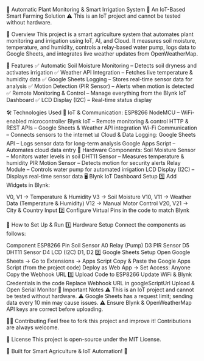 🌱 Automatic Plant Monitoring & Smart Irrigation System
🚀 An IoT-Based Smart Farming Solution
⚠️ This is an IoT project and cannot be tested without hardware.

📌 Overview
This project is a smart agriculture system that automates plant monitoring and irrigation using IoT, AI, and Cloud. It measures soil moisture, temperature, and humidity, controls a relay-based water pump, logs data to Google Sheets, and integrates live weather updates from OpenWeatherMap.

🔧 Features
✅ Automatic Soil Moisture Monitoring – Detects soil dryness and activates irrigation
✅ Weather API Integration – Fetches live temperature & humidity data
✅ Google Sheets Logging – Stores real-time sensor data for analysis
✅ Motion Detection (PIR Sensor) – Alerts when motion is detected
✅ Remote Monitoring & Control – Manage everything from the Blynk IoT Dashboard
✅ LCD Display (I2C) – Real-time status display

🛠️ Technologies Used
📡 IoT & Communication:
ESP8266 NodeMCU – WiFi-enabled microcontroller
Blynk IoT – Remote monitoring & control
HTTP & REST APIs – Google Sheets & Weather API integration
Wi-Fi Communication – Connects sensors to the internet
📊 Cloud & Data Logging:
Google Sheets API – Logs sensor data for long-term analysis
Google Apps Script – Automates cloud data entry
🔧 Hardware Components:
Soil Moisture Sensor – Monitors water levels in soil
DHT11 Sensor – Measures temperature & humidity
PIR Motion Sensor – Detects motion for security alerts
Relay Module – Controls water pump for automated irrigation
LCD Display (I2C) – Displays real-time sensor data
🖥️ Blynk IoT Dashboard Setup
1️⃣ Add Widgets in Blynk:

V0, V1 → Temperature & Humidity
V3 → Soil Moisture
V10, V11 → Weather Data (Temperature & Humidity)
V12 → Manual Motor Control
V20, V21 → City & Country Input
2️⃣ Configure Virtual Pins in the code to match Blynk

🚀 How to Set Up & Run
1️⃣ Hardware Setup
Connect the components as follows:

Component	ESP8266 Pin
Soil Sensor	A0
Relay (Pump)	D3
PIR Sensor	D5
DHT11 Sensor	D4
LCD (I2C)	D1, D2
2️⃣ Google Sheets Setup
Open Google Sheets → Go to Extensions → Apps Script
Copy & Paste the Google Apps Script (from the project code)
Deploy as Web App → Set Access: Anyone
Copy the Webhook URL
3️⃣ Upload Code to ESP8266
Update WiFi & Blynk Credentials in the code
Replace Webhook URL in googleScriptUrl
Upload & Open Serial Monitor
📢 Important Notes
⚠️ This is an IoT project and cannot be tested without hardware.
⚠️ Google Sheets has a request limit; sending data every 10 min may cause issues.
⚠️ Ensure Blynk & OpenWeatherMap API keys are correct before uploading.

👨‍💻 Contributing
Feel free to fork this project and improve it! Contributions are always welcome.

📜 License
This project is open-source under the MIT License.

🚀 Built for Smart Agriculture & IoT Automation! 🌱
